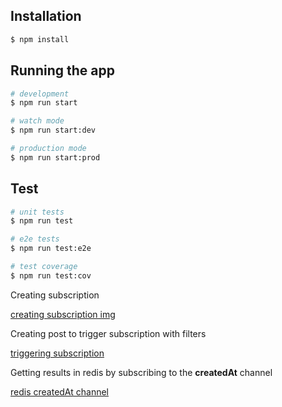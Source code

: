 ## Installation

```bash
$ npm install
```

## Running the app

```bash
# development
$ npm run start

# watch mode
$ npm run start:dev

# production mode
$ npm run start:prod
```

## Test

```bash
# unit tests
$ npm run test

# e2e tests
$ npm run test:e2e

# test coverage
$ npm run test:cov
```

Creating subscription

[creating subscription img](imgs/creating_post_to_trigger_subscription_2022-09-11_22-33-50.png)

Creating post to trigger subscription with filters

[triggering subscription](imgs/creating_post_to_trigger_subscription_2022-09-11_22-33-50.png)

Getting results in redis by subscribing to the **createdAt** channel

[redis createdAt channel](imgs/redis_createdAt_channel_2022-09-11_22-40-10.png)
